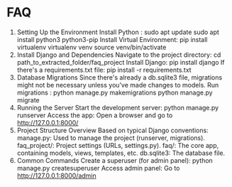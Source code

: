 # FAQ
1. Setting Up the Environment
Install Python :
sudo apt update
sudo apt install python3 python3-pip
Install Virtual Environment:
pip install virtualenv
virtualenv venv
source venv/bin/activate
2. Install Django and Dependencies
Navigate to the project directory:
cd path_to_extracted_folder/faq_project
Install Django:
pip install django
If there's a requirements.txt file:
pip install -r requirements.txt
3. Database Migrations
Since there's already a db.sqlite3 file, migrations might not be necessary unless you’ve made changes to models.
Run migrations :
python manage.py makemigrations
python manage.py migrate
4. Running the Server
Start the development server:
python manage.py runserver
Access the app: Open a browser and go to http://127.0.0.1:8000/
5. Project Structure Overview
Based on typical Django conventions:
manage.py: Used to manage the project (runserver, migrations).
faq_project/: Project settings (URLs, settings.py).
faq/: The core app, containing models, views, templates, etc.
db.sqlite3: The database file.
6. Common Commands
Create a superuser (for admin panel):
python manage.py createsuperuser
Access admin panel: Go to http://127.0.0.1:8000/admin


  







